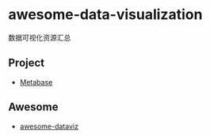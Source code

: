 # awesome-data-visualization

数据可视化资源汇总

## Project

- [Metabase](https://www.metabase.com/) 

## Awesome

- [awesome-dataviz](https://github.com/fasouto/awesome-dataviz)

